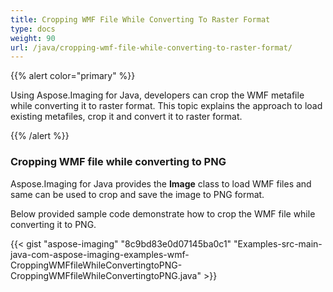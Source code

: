 ```yaml
---
title: Cropping WMF File While Converting To Raster Format
type: docs
weight: 90
url: /java/cropping-wmf-file-while-converting-to-raster-format/
---
```


{{% alert color="primary" %}} 

Using Aspose.Imaging for Java, developers can crop the WMF metafile while converting it to raster format. This topic explains the approach to load existing metafiles, crop it and convert it to raster format.

{{% /alert %}} 
### **Cropping WMF file while converting to PNG**
Aspose.Imaging for Java provides the **Image** class to load WMF files and same can be used to crop and save the image to PNG format.

Below provided sample code demonstrate how to crop the WMF file while converting it to PNG.

{{< gist "aspose-imaging" "8c9bd83e0d07145ba0c1" "Examples-src-main-java-com-aspose-imaging-examples-wmf-CroppingWMFfileWhileConvertingtoPNG-CroppingWMFfileWhileConvertingtoPNG.java" >}}
